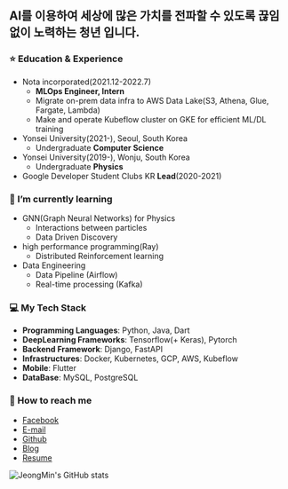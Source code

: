 ## AI를 이용하여 세상에 많은 가치를 전파할 수 있도록 끊임없이 노력하는 청년 입니다.

### ⭐️ Education & Experience
- Nota incorporated(2021.12-2022.7)
    - **MLOps Engineer, Intern**
    - Migrate on-prem data infra to AWS Data Lake(S3, Athena, Glue, Fargate, Lambda)
    - Make and operate Kubeflow cluster on GKE for efficient ML/DL training 
- Yonsei University(2021-), Seoul, South Korea
    - Undergraduate **Computer Science**
- Yonsei University(2019-), Wonju, South Korea
    - Undergraduate **Physics**
- Google Developer Student Clubs KR **Lead**(2020-2021)

### 🌱 I’m currently learning
- GNN(Graph Neural Networks) for Physics
    - Interactions between particles
    - Data Driven Discovery
- high performance programming(Ray)
    - Distributed Reinforcement learning
- Data Engineering
    - Data Pipeline (Airflow)
    - Real-time processing (Kafka)

### 💻 My Tech Stack
- **Programming Languages**: Python, Java, Dart
- **DeepLearning Frameworks**: Tensorflow(+ Keras), Pytorch
- **Backend Framework**: Django, FastAPI
- **Infrastructures**: Docker, Kubernetes, GCP, AWS, Kubeflow
- **Mobile**: Flutter
- **DataBase**: MySQL, PostgreSQL

### 📮 How to reach me
- [Facebook](https://www.facebook.com/JeongMinDo0727/)
- [E-mail](mailto:dojm0727@gmail.com)
- [Github](https://github.com/silverstar0727)
- [Blog](https://velog.io/@djm0727)
- [Resume](https://zest-break-fb2.notion.site/Jeongmin-Do-5899d3df33df4f83ad67a30f7d2ac75b)

![JeongMin's GitHub stats](https://github-readme-stats.vercel.app/api?username=silverstar0727&show_icons=true&theme=vue-dark)
